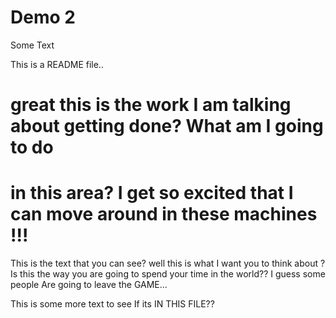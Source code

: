 # Demo 2

Some Text

This is a README file..
# great this is the work I am talking about getting done? What am I going to do
# in this area? I get so excited that I can move around in these machines !!!

This is the text that you can see? well this is what I want you to think about ?
Is this the way you are going to spend your time in the world?? I guess some people
Are going to leave the GAME...


This is some more text to see If its IN THIS FILE?? 
